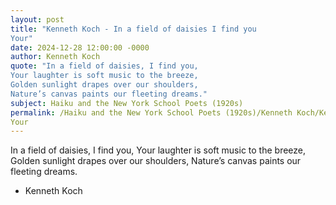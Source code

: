 ```yaml
---
layout: post
title: "Kenneth Koch - In a field of daisies I find you
Your"
date: 2024-12-28 12:00:00 -0000
author: Kenneth Koch
quote: "In a field of daisies, I find you,
Your laughter is soft music to the breeze,
Golden sunlight drapes over our shoulders,
Nature’s canvas paints our fleeting dreams."
subject: Haiku and the New York School Poets (1920s)
permalink: /Haiku and the New York School Poets (1920s)/Kenneth Koch/Kenneth Koch - In a field of daisies I find you
Your
---
```


In a field of daisies, I find you,
Your laughter is soft music to the breeze,
Golden sunlight drapes over our shoulders,
Nature’s canvas paints our fleeting dreams.

- Kenneth Koch
